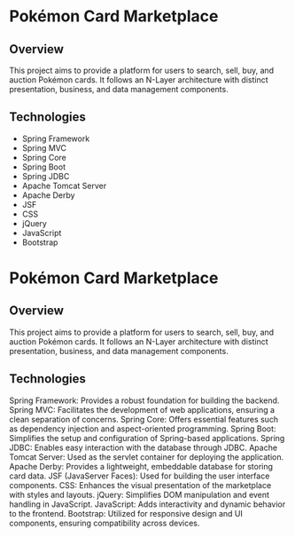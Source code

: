 # Pokémon Card Marketplace

## Overview
This project aims to provide a platform for users to search, sell, buy, and auction Pokémon cards. It follows an N-Layer architecture with distinct presentation, business, and data management components.

## Technologies
- Spring Framework
- Spring MVC
- Spring Core
- Spring Boot
- Spring JDBC
- Apache Tomcat Server
- Apache Derby
- JSF
- CSS
- jQuery
- JavaScript
- Bootstrap


# Pokémon Card Marketplace
## Overview
This project aims to provide a platform for users to search, sell, buy, and auction Pokémon cards. It follows an N-Layer architecture with distinct presentation, business, and data management components.

## Technologies
Spring Framework: Provides a robust foundation for building the backend.
Spring MVC: Facilitates the development of web applications, ensuring a clean separation of concerns.
Spring Core: Offers essential features such as dependency injection and aspect-oriented programming.
Spring Boot: Simplifies the setup and configuration of Spring-based applications.
Spring JDBC: Enables easy interaction with the database through JDBC.
Apache Tomcat Server: Used as the servlet container for deploying the application.
Apache Derby: Provides a lightweight, embeddable database for storing card data.
JSF (JavaServer Faces): Used for building the user interface components.
CSS: Enhances the visual presentation of the marketplace with styles and layouts.
jQuery: Simplifies DOM manipulation and event handling in JavaScript.
JavaScript: Adds interactivity and dynamic behavior to the frontend.
Bootstrap: Utilized for responsive design and UI components, ensuring compatibility across devices.
